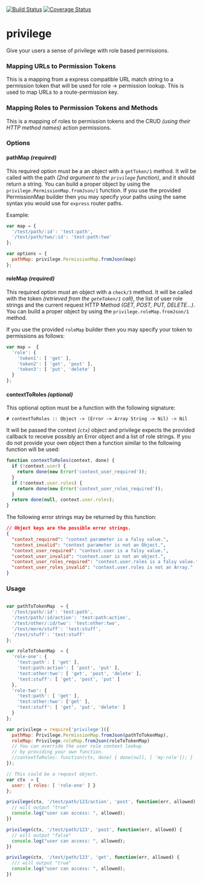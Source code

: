 [![Build Status](https://travis-ci.org/scull7/privilege.svg?branch=master)](https://travis-ci.org/scull7/privilege)
[![Coverage Status](https://coveralls.io/repos/scull7/privilege/badge.svg?branch=master&service=github)](https://coveralls.io/github/scull7/privilege?branch=master)

# privilege
Give your users a sense of privilege with role based permissions.

### Mapping URLs to Permission Tokens

This is a mapping from a express compatible URL match string to a permission
token that will be used for role -> permission lookup. This is used to map
URLs to a route-permission key.

### Mapping Roles to Permission Tokens and Methods

This is a mapping of roles to permission tokens and the CRUD _(using their
HTTP method names)_ action permissions.

### Options

#### pathMap _(required)_

This required option must be a an object with a `getToken/1` method.  It will
be called with the path _(2nd argument to the `privilege` function)_, and it
should return a string.   You can build a proper object by using the
`privilege.PermissionMap.fromJson/1` function.   If you use the provided
PermissionMap builder then you may specify your paths using the same syntax
you would use for `express` router paths.

Example:
```javascript
var map = {
  '/test/path/:id': 'test:path',
  '/test/path/two/:id': 'test:path:two'
};

var options = {
  pathMap: privilege.PermissionMap.fromJson(map)
};
```

#### roleMap _(required)_

This required option must an object with a `check/3` method.  It will be
called with the token _(retrieved from the `geteToken/1` call)_, the list of
user role strings and the current request HTTP Method _(GET, POST, PUT,
DELETE...)_.  You can build a proper object by using the
`privilege.roleMap.fromJson/1` method.  

If you use the provided `roleMap` builder then you may specify your token to
permissions as follows:

```javascript
var map =  {
  'role': {
    'token1': [ 'get' ],
    'token2': [ 'get', 'post' ],
    'token3': [ 'put', 'delete' ]
  }
};
```

#### contextToRoles _(optional)_

This optional option must be a function with the following signature:
```
# contextToRoles :: Object -> (Error -> Array String -> Nil) -> Nil
```

It will be passed the context _(`ctx`)_ object and privilege expects the
provided callback to receive possibly an Error object and a list of role
strings. If you do not provide your own object then a function similar to the
following function will be used:

```javascript
function contextToRoles(context, done) {
  if (!context.user) {
    return done(new Error('context_user_required'));
  }
  if (!context.user.roles) {
    return done(new Error('context_user_roles_required'));
  }
  return done(null, context.user.roles);
}
```

The following error strings may be returned by this function:
```json
// Object keys are the possible error strings.
{
  "context_required": "context parameter is a falsy value.",
  "context_invalid": "context parameter is not an Object.",
  "context_user_required": "context.user is a falsy value.",
  "context_user_invalid": "context.user is not an object.",
  "context_user_roles_required": "context.user.roles is a falsy value.",
  "context_user_roles_invalid": "context.user.roles is not an Array."
}
```

### Usage

```javascript

var pathToTokenMap  = {
  '/test/path/:id': 'test:path',
  '/test/path/:id/action': 'test:path:action',
  '/test/other/:id/two': 'test:other:two',
  '/test/more/stuff': 'test:stuff',
  '/test/stuff': 'test:stuff'
};

var roleToTokenMap  = {
  'role-one': {
    'test:path': [ 'get' ],
    'test:path:action': [ 'post', 'put' ],
    'test:other:two': [ 'get', 'post', 'delete' ],
    'test:stuff': [ 'get', 'post', 'put' ]
  },
  'role-two': {
    'test:path': [ 'get' ],
    'test:other:two': ['get' ],
    'test:stuff': [ 'get', 'put', 'delete' ]
  }
};

var privilege = require('privilege')({
  pathMap: Privilege.PermissionMap.fromJson(pathToTokenMap),
  roleMap: Privilege.roleMap.fromJson(roleToTokenMap)
  // You can override the user role context lookup
  // by providing your own function.
  //contextToRoles: function(ctx, done) { done(null, [ 'my-role']); }
});

// This could be a request object.
var ctx  = {
  user: { roles: [ 'role-one' ] }
};

privilege(ctx, '/test/path/123/action', 'post', function(err, allowed) {
  // will output "true"
  console.log("user can access: ", allowed);
})

privilege(ctx, '/test/path/123', 'post', function(err, allowed) {
  // will output "false"
  console.log("user can access: ", allowed);
})

privilege(ctx, '/test/path/123', 'get', function(err, allowed) {
  /// will output "true"
  console.log("user can access: ", allowed);
})

```
